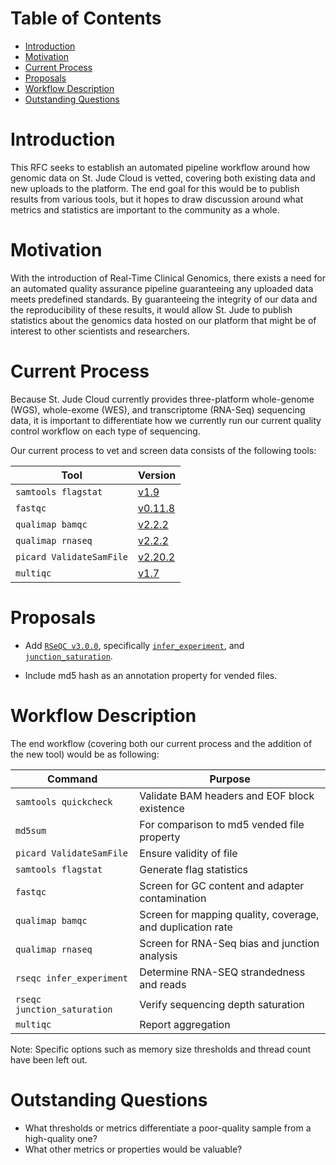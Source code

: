 # Table of Contents <!-- omit in toc -->

- [Introduction](#Introduction)
- [Motivation](#Motivation)
- [Current Process](#Current-Process)
- [Proposals](#Proposals)
- [Workflow Description](#Workflow-Description)
- [Outstanding Questions](#Outstanding-Questions)

# Introduction

This RFC seeks to establish an automated pipeline workflow around how genomic data on St. Jude Cloud is vetted, covering both existing data and new uploads to the platform. The end goal for this would be to publish results from various tools, but it hopes to draw discussion around what metrics and statistics are important to the community as a whole.

# Motivation

With the introduction of Real-Time Clinical Genomics, there exists a need for an automated quality assurance pipeline guaranteeing any uploaded data meets predefined standards. By guaranteeing the integrity of our data and the reproducibility of these results, it would allow St. Jude to publish statistics about the genomics data hosted on our platform that might be of interest to other scientists and researchers.

# Current Process

Because St. Jude Cloud currently provides three-platform whole-genome (WGS), whole-exome (WES), and transcriptome (RNA-Seq) sequencing data, it is important to differentiate how we currently run our current quality control workflow on each type of sequencing.

Our current process to vet and screen data consists of the following tools:

| Tool                     | Version   |
| ------------------------ | --------- |
| `samtools flagstat`      | [v1.9]    |
| `fastqc`                 | [v0.11.8] |
| `qualimap bamqc`         | [v2.2.2]  |
| `qualimap rnaseq`        | [v2.2.2]  |
| `picard ValidateSamFile` | [v2.20.2] |
| `multiqc`                | [v1.7]    |

[v1.9]: http://www.htslib.org/doc/samtools.html
[v0.11.8]: https://www.bioinformatics.babraham.ac.uk/projects/fastqc/
[v2.2.2]: http://qualimap.bioinfo.cipf.es/doc_html/command_line.html
[v2.20.2]: https://software.broadinstitute.org/gatk/documentation/tooldocs/4.1.2.0/picard_sam_ValidateSamFile.php
[v1.7]: https://multiqc.info/

# Proposals

- Add [`RSeQC v3.0.0`](http://rseqc.sourceforge.net), specifically [`infer_experiment`], and [`junction_saturation`].

[`infer_experiment`]: http://rseqc.sourceforge.net/#infer-experiment-py
[`junction_saturation`]: http://rseqc.sourceforge.net/#junction-saturation-py

- Include md5 hash as an annotation property for vended files.

# Workflow Description

The end workflow (covering both our current process and the addition of the new tool) would be as following:

| Command                     | Purpose                                                    |
| --------------------------- | ---------------------------------------------------------- |
| `samtools quickcheck`       | Validate BAM headers and EOF block existence               |
| `md5sum`                    | For comparison to md5 vended file property                 |
| `picard ValidateSamFile`    | Ensure validity of file                                    |
| `samtools flagstat`         | Generate flag statistics                                   |
| `fastqc`                    | Screen for GC content and adapter contamination            |
| `qualimap bamqc`            | Screen for mapping quality, coverage, and duplication rate |
| `qualimap rnaseq`           | Screen for RNA-Seq bias and junction analysis              |
| `rseqc infer_experiment`    | Determine RNA-SEQ strandedness and reads                   |
| `rseqc junction_saturation` | Verify sequencing depth saturation                         |
| `multiqc`                   | Report aggregation                                         |

Note: Specific options such as memory size thresholds and thread count have been left out.

# Outstanding Questions

- What thresholds or metrics differentiate a poor-quality sample from a high-quality one?
- What other metrics or properties would be valuable?
